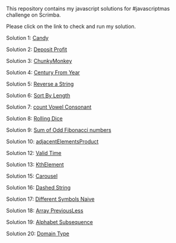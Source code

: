 This repository contains my javascript solutions for #javascriptmas challenge on Scrimba.

Please click on the link to check and run my solution.

Solution 1: [Candy](https://scrimba.com/scrim/co8244dc1b5a6deb54364f0a2)

Solution 2: [Deposit Profit](https://scrimba.com/scrim/coe924df9a23ed92701f9c32b)

Solution 3: [ChunkyMonkey](https://scrimba.com/scrim/co3d647dfb0948e7599c87481)

Solution 4: [Century From Year](https://scrimba.com/scrim/co61d4655b909436bb667db6c)

Solution 5: [Reverse a String](https://scrimba.com/scrim/cob854537a0fe067dd049657c)

Solution 6: [Sort By Length](https://scrimba.com/scrim/co6364fb6b1bf322df6ea17c3)

Solution 7: [count Vowel Consonant](https://scrimba.com/learn/adventcalendar/note-at-1-06-co3ae41f586990ae516cdb851)

Solution 8: [Rolling Dice](https://scrimba.com/scrim/coa8a418daae80c5a6facf7d7)

Solution 9: [Sum of Odd Fibonacci numbers](https://scrimba.com/scrim/co35c4ddaa03dcb52420b3669)

Solution 10: [adjacentElementsProduct]( https://scrimba.com/scrim/co5024c90ad8a7262509a2ef6)

Solution 12: [Valid Time](https://scrimba.com/scrim/cob594c7ea0bf61f8ec392eae)

Solution 13: [KthElement](https://scrimba.com/scrim/cofc34dba9ba11e4326223e5d)

Solution 15: [Carousel]( https://scrimba.com/scrim/coebd413cac8a50385e0bbdf6)

Solution 16: [Dashed String](https://scrimba.com/scrim/cob1e432c9290c67765080caf)

Solution 17: [Different Symbols Naive](https://scrimba.com/scrim/coe0c4d779fcd2e2c3cbc0032)

Solution 18: [Array PreviousLess](https://scrimba.com/scrim/co9c540419f7e6f917e8cb169)

Solution 19: [Alphabet Subsequence](https://scrimba.com/scrim/co5a945a48855dccbe2abb3f7)

Solution 20: [Domain Type](https://scrimba.com/scrim/co8cd44ce80a92bf8fc67fa1e)

